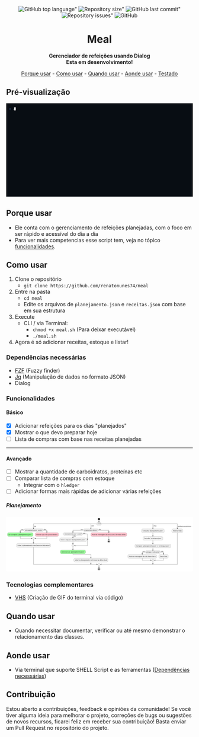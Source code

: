 <div align="center">
	
![GitHub top language"](https://img.shields.io/github/languages/top/renatonunes74/meal.svg?style=for-the-badge)
![Repository size"](https://img.shields.io/github/repo-size/renatonunes74/meal.svg?style=for-the-badge)
![GitHub last commit"](https://img.shields.io/github/last-commit/renatonunes74/meal.svg?style=for-the-badge)
![Repository issues"](https://img.shields.io/github/issues/rockofox/firefox-minima.svg?style=for-the-badge)
![GitHub](https://img.shields.io/github/license/renatonunes74/meal?style=for-the-badge)
# Meal
**Gerenciador de refeições usando Dialog<br>Esta em desenvolvimento!**

[Porque usar](#porque-usar) -
[Como usar](#como-usar) -
[Quando usar](#quando-usar) -
[Aonde usar](#aonde-usar) -
[Testado](#testado)

</div>

## Pré-visualização
![](preview.gif)

## Porque usar
- Ele conta com o gerenciamento de refeições planejadas, com o foco em ser rápido e acessível do dia a dia
- Para ver mais competencias esse script tem, veja no tópico [funcionalidades](#funcionalidades).

## Como usar
1. Clone o repositório
    - `git clone https://github.com/renatonunes74/meal`
2. Entre na pasta
    - `cd meal`
    - Edite os arquivos de `planejamento.json` e `receitas.json` com base em sua estrutura
3. Execute 
    - CLI / via Terminal:
        - `chmod +x meal.sh` (Para deixar executável)
        - `./meal.sh` 
4. Agora é só adicionar receitas, estoque e listar!

### Dependências necessárias
- [FZF](https://github.com/junegunn/fzf) (Fuzzy finder)
- [Jq](https://github.com/jqlang/jq) (Manipulação de dados no formato JSON)
- Dialog

### Funcionalidades
#### Básico
- [x] Adicionar refeições para os dias "planejados"
- [x] Mostrar o que devo preparar hoje
- [ ] Lista de compras com base nas receitas planejadas
---
#### Avançado
- [ ] Mostrar a quantidade de carboidratos, proteínas etc
- [ ] Comparar lista de compras com estoque
	- Integrar com o `hledger`
- [ ] Adicionar formas mais rápidas de adicionar várias refeições

##### Planejamento
![Diagrama de Atividade](diagrama_atividade.png)

### Tecnologias complementares
- [VHS](https://github.com/charmbracelet/vhs) (Criação de GIF do terminal via código)

## Quando usar
- Quando necessitar documentar, verificar ou até mesmo demonstrar o relacionamento das classes.

## Aonde usar
- Via terminal que suporte SHELL Script e as ferramentas ([Dependências necessárias](#dependências-necessárias))

## Contribuição
Estou aberto a contribuições, feedback e opiniões da comunidade! Se você tiver alguma ideia para melhorar o projeto, correções de bugs ou sugestões de novos recursos, ficarei feliz em receber sua contribuição! Basta enviar um Pull Request no repositório do projeto.
